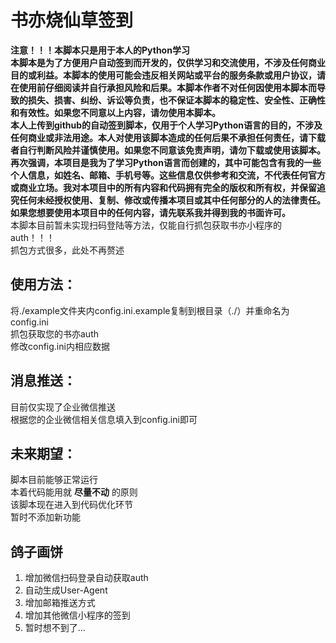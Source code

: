 # 书亦烧仙草签到
**注意！！！本脚本只是用于本人的Python学习**  
**本脚本是为了方便用户自动签到而开发的，仅供学习和交流使用，不涉及任何商业目的或利益。本脚本的使用可能会违反相关网站或平台的服务条款或用户协议，请在使用前仔细阅读并自行承担风险和后果。本脚本作者不对任何因使用本脚本而导致的损失、损害、纠纷、诉讼等负责，也不保证本脚本的稳定性、安全性、正确性和有效性。如果您不同意以上内容，请勿使用本脚本。**  
**本人上传到github的自动签到脚本，仅用于个人学习Python语言的目的，不涉及任何商业或非法用途。本人对使用该脚本造成的任何后果不承担任何责任，请下载者自行判断风险并谨慎使用。如果您不同意该免责声明，请勿下载或使用该脚本。**  
**再次强调，本项目是我为了学习Python语言而创建的，其中可能包含有我的一些个人信息，如姓名、邮箱、手机号等。这些信息仅供参考和交流，不代表任何官方或商业立场。我对本项目中的所有内容和代码拥有完全的版权和所有权，并保留追究任何未经授权使用、复制、修改或传播本项目或其中任何部分的人的法律责任。如果您想要使用本项目中的任何内容，请先联系我并得到我的书面许可。**  
本脚本目前暂未实现扫码登陆等方法，仅能自行抓包获取书亦小程序的auth！！！  
抓包方式很多，此处不再赘述  
  
## 使用方法：  
将./example文件夹内config.ini.example复制到根目录（./）并重命名为config.ini  
抓包获取您的书亦auth  
修改config.ini内相应数据  
  
## 消息推送：  
目前仅实现了企业微信推送  
根据您的企业微信相关信息填入到config.ini即可  
  
## 未来期望：
脚本目前能够正常运行  
本着代码能用就 __尽量不动__ 的原则  
该脚本现在进入到代码优化环节  
暂时不添加新功能  

## 鸽子画饼  
1. 增加微信扫码登录自动获取auth
2. 自动生成User-Agent
3. 增加邮箱推送方式
4. 增加其他微信小程序的签到
5. 暂时想不到了...